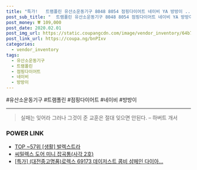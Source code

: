 ```yaml
--- 
title: "특가!   트램폴린 유산소운동기구 8048 8054 점핑다이어트 네이비 YA 방방이 ..." 
post_sub_title: "  트램폴린 유산소운동기구 8048 8054 점핑다이어트 네이비 YA 방방이 렉스파 54인치 무선줄넘기증정" 
post_money: ₩ 109,000 
post_date: 2020.02.01 
post_img_url: https://static.coupangcdn.com/image/vendor_inventory/64b7/03671fc46a5d23972a786df01dcf43c975978d009ba86b2e049556b97cdb.jpg 
post_link_url: https://coupa.ng/bnPIxv 
categories: 
  - vendor_inventory 
tags: 
  - 유산소운동기구 
  - 트램폴린 
  - 점핑다이어트 
  - 네이비 
  - 방방이 
--- 
```

  #유산소운동기구 #트램폴린 #점핑다이어트 #네이비 #방방이 
<hr> 

> 실패는 잊어라 그러나 그것이 준 교훈은 절대 잊으면 안된다. – 하버트 개서 


### POWER LINK

* <a href="https://blog.naver.com/an0733/221785147422" target="_blank"> TOP ~57위 [생활] 발렉스트라</a>
* <a href="https://blog.naver.com/fasyy4321/221785441013" target="_blank">씨밀렉스 도어 미니 잡곡통(사각 2호)</a>
* <a href="https://blog.naver.com/an0733/221786265171" target="_blank">[특가] (대전중고명품)로렉스 69173 데이저스트 콤비 샴페인 다이아...</a>
